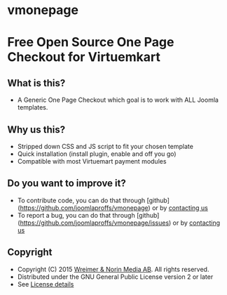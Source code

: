 # vmonepage
Free Open Source One Page Checkout for Virtuemkart
====================================

What is this?
---------------------

* A Generic One Page Checkout which goal is to work with ALL Joomla templates.

Why us this?
---------------------
* Stripped down CSS and JS script to fit your chosen template
* Quick installation (install plugin, enable and off you go)
* Compatible with most Virtuemart payment modules


Do you want to improve it?
---------------------
* To contribute code, you can do that through [github] (https://github.com/joomlaproffs/vmonepage) or by [contacting us](http://vmonepage.com) 
* To report a bug, you can do that through [github] (https://github.com/joomlaproffs/vmonepage/issues) or by [contacting us](http://vmonepage.com) 

Copyright
---------------------
* Copyright (C) 2015 [Wreimer & Norin Media AB](http://wnmedia.se). All rights reserved.
* Distributed under the GNU General Public License version 2 or later
* See [License details](https://docs.joomla.org/Joomla_Licenses)

